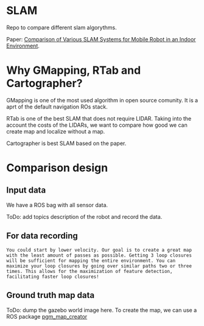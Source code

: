 # SLAM

Repo to compare different slam algorythms.

Paper: <a href="Comparison_of_Various_SLAM_RG.pdf">Comparison of Various SLAM Systems for Mobile Robot in an Indoor
Environment</a>.

# Why GMapping, RTab and Cartographer?

GMapping is one of the most used algorithm in open source comunity. It is a aprt of the default navigation ROs stack.

RTab is one of the best SLAM that does not require LIDAR. Taking into the account the costs of the LIDARs, we want to compare how good we can create map and localize without a map.

Cartographer is best SLAM based on the paper.


# Comparison design

## Input data

We have a ROS bag with all sensor data.

ToDo: add topics description of the robot and record the data.

## For data recording

	You could start by lower velocity. Our goal is to create a great map with the least amount of passes as possible. Getting 3 loop closures will be sufficient for mapping the entire environment. You can maximize your loop closures by going over similar paths two or three times. This allows for the maximization of feature detection, facilitating faster loop closures!

## Ground truth map data

ToDo: dump the gazebo world image here.
To create the map, we can use a ROS package <a href="https://github.com/hyfan1116/pgm_map_creator">pgm_map_creator</a>

